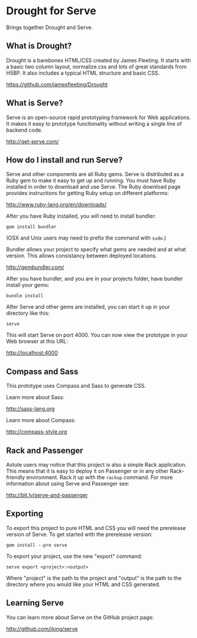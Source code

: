 Drought for Serve
=================

Brings together Drought and Serve.

What is Drought?
----------------

Drought is a barebones HTML/CSS created by James Fleeting. It starts with a basic two column layout, normalize.css and lots of great standards from H5BP. It also includes a typical HTML structure and basic CSS.

<https://github.com/jamesfleeting/Drought>

What is Serve?
--------------

Serve is an open-source rapid prototyping framework for Web applications. It makes it easy to prototype functionality without writing a single line of backend code.

<http://get-serve.com/>

How do I install and run Serve?
-------------------------------

Serve and other components are all Ruby gems. Serve is distributed as a Ruby gem to make it easy to get up and running. You must have Ruby installed in order to download and use Serve. The Ruby download page provides instructions for getting Ruby setup on different platforms:

<http://www.ruby-lang.org/en/downloads/>

After you have Ruby installed, you will need to install bundler:

    gem install bundler

(OSX and Unix users may need to prefix the command with `sudo`.)

Bundler allows your project to specify what gems are needed and at what version. This allows consistancy between deployed locations.

<http://gembundler.com/>

After you have bundler, and you are in your projects folder, have bundler install your gems:

	bundle install

After Serve and other gems are installed, you can start it up in your directory like this:

    serve

This will start Serve on port 4000. You can now view the prototype in your Web browser at this URL:

<http://localhost:4000>


Compass and Sass
----------------

This prototype uses Compass and Sass to generate CSS.

Learn more about Sass:

<http://sass-lang.org>

Learn more about Compass:

<http://compass-style.org>


Rack and Passenger
------------------

Astute users may notice that this project is also a simple Rack application. This means that it is easy to deploy it on Passenger or in any other Rack-friendly environment. Rack it up with the `rackup` command. For more information about using Serve and Passenger see:

<http://bit.ly/serve-and-passenger>


Exporting
---------

To export this project to pure HTML and CSS you will need the prerelease version of Serve. To get started with the prerelease version:

    gem install --pre serve

To export your project, use the new "export" command:

    serve export <project>:<output>

Where "project" is the path to the project and "output" is the path to the directory where you would like your HTML and CSS generated.


Learning Serve
-------------

You can learn more about Serve on the GitHub project page:

<http://github.com/jlong/serve>
